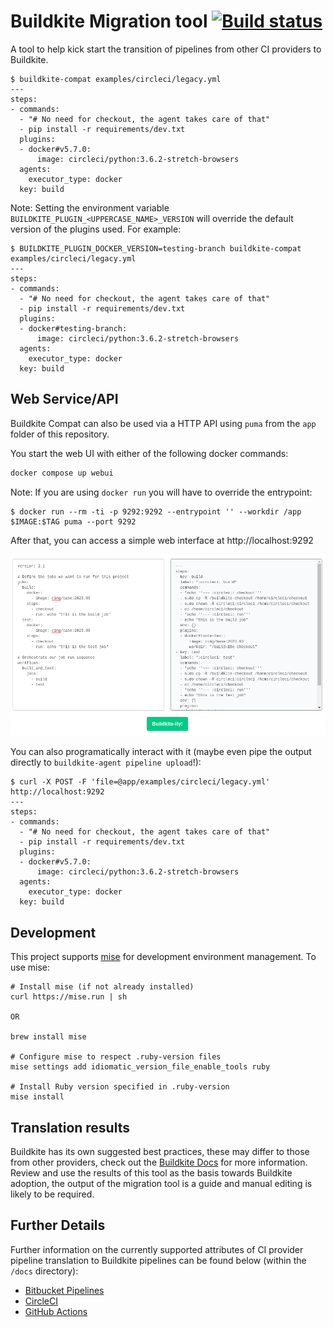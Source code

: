 # Buildkite Migration tool [![Build status](https://badge.buildkite.com/5db82bf94b2c528cb9723cdd222b60baca00c6328265c8427c.svg)](https://buildkite.com/buildkite/migration-tool)

A tool to help kick start the transition of pipelines from other CI providers to Buildkite.

```shell
$ buildkite-compat examples/circleci/legacy.yml
---
steps:
- commands:
  - "# No need for checkout, the agent takes care of that"
  - pip install -r requirements/dev.txt
  plugins:
  - docker#v5.7.0:
      image: circleci/python:3.6.2-stretch-browsers
  agents:
    executor_type: docker
  key: build
```

Note: Setting the environment variable `BUILDKITE_PLUGIN_<UPPERCASE_NAME>_VERSION` will override the default version of the plugins used. For example:

```shell
$ BUILDKITE_PLUGIN_DOCKER_VERSION=testing-branch buildkite-compat examples/circleci/legacy.yml
---
steps:
- commands:
  - "# No need for checkout, the agent takes care of that"
  - pip install -r requirements/dev.txt
  plugins:
  - docker#testing-branch:
      image: circleci/python:3.6.2-stretch-browsers
  agents:
    executor_type: docker
  key: build
```

## Web Service/API

Buildkite Compat can also be used via a HTTP API using `puma` from the `app` folder of this repository.

You start the web UI with either of the following docker commands:

```sh
docker compose up webui
```

Note: If you are using `docker run` you will have to override the entrypoint:

```shell
$ docker run --rm -ti -p 9292:9292 --entrypoint '' --workdir /app $IMAGE:$TAG puma --port 9292
```

After that, you can access a simple web interface at http://localhost:9292

![Web UI](docs/images/web-ui.png)

You can also programatically interact with it (maybe even pipe the output directly to `buildkite-agent pipeline upload`!):

```shell
$ curl -X POST -F 'file=@app/examples/circleci/legacy.yml' http://localhost:9292
---
steps:
- commands:
  - "# No need for checkout, the agent takes care of that"
  - pip install -r requirements/dev.txt
  plugins:
  - docker#v5.7.0:
      image: circleci/python:3.6.2-stretch-browsers
  agents:
    executor_type: docker
  key: build
```

## Development

This project supports [mise](https://mise.jdx.dev/) for development environment management. To use mise:

```shell
# Install mise (if not already installed)
curl https://mise.run | sh

OR

brew install mise

# Configure mise to respect .ruby-version files
mise settings add idiomatic_version_file_enable_tools ruby

# Install Ruby version specified in .ruby-version
mise install
```

## Translation results

Buildkite has its own suggested best practices, these may differ to those from other providers, check out the [Buildkite Docs](https://buildkite.com/docs) for more information. Review and use the results of this tool as the basis towards Buildkite adoption, the output of the migration tool is a guide and manual editing is likely to be required.

## Further Details

Further information on the currently supported attributes of CI provider pipeline translation to Buildkite pipelines can be found below (within the `/docs` directory):

- [Bitbucket Pipelines](/docs/Bitbucket.md)
- [CircleCI](/docs/CircleCI.md)
- [GitHub Actions](/docs/GHA.md)
